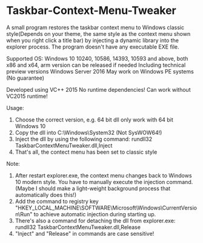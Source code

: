 # Taskbar-Context-Menu-Tweaker

A small program restores the taskbar context menu to Windows classic style(Depends on your theme, the same style as the context menu shown when you right click a title bar) by injecting a dynamic library into the explorer process. The program doesn't have any executable EXE file.

Supported OS:
Windows 10 10240, 10586, 14393, 10593 and above, both x86 and x64, arm version can be released if needed
Including technical preview versions
Windows Server 2016
May work on Windows PE systems (No guarantee)

Developed using VC++ 2015
No runtime dependencies! Can work without VC2015 runtime!

Usage:
1. Choose the correct version, e.g. 64 bit dll only work with 64 bit Windows 10
2. Copy the dll into C:\Windows\System32 (Not SysWOW64!)
3. Inject the dll by using the following command:
rundll32 TaskbarContextMenuTweaker.dll,Inject
4. That's all, the contect menu has been set to classic style


Note:
1. After restart explorer.exe, the context menu changes back to Windows 10 modern style. You have to manually execute the injection command. (Maybe I should make a light-weight background process that automatically does this!)
2. Add the command to registry key "HKEY_LOCAL_MACHINE\SOFTWARE\Microsoft\Windows\CurrentVersion\Run" to achieve automatic injection during starting up.
3. There's also a command for detaching the dll from explorer.exe:
rundll32 TaskbarContextMenuTweaker.dll,Release
4. "Inject" and "Release" in commands are case sensitive!
